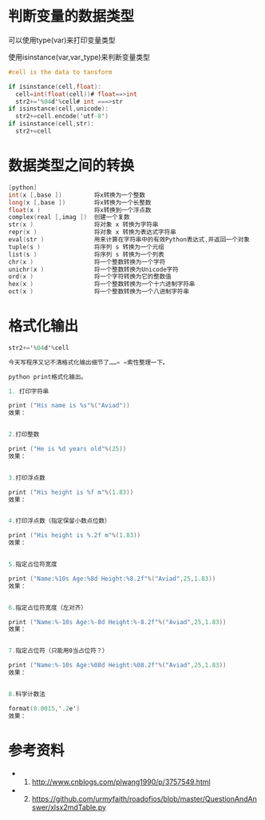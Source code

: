# 判断变量的数据类型

可以使用type(var)来打印变量类型

使用isinstance(var,var_type)来判断变量类型

~~~objectivec
#cell is the data to tansform

if isinstance(cell,float):
  cell=int(float(cell))# float==>int
  str2+='%04d'%cell# int ===>str
if isinstance(cell,unicode):
  str2+=cell.encode('utf-8')
if isinstance(cell,str):
  str2+=cell
~~~

# 数据类型之间的转换

~~~objectivec
[python] 
int(x [,base ])         将x转换为一个整数    
long(x [,base ])        将x转换为一个长整数    
float(x )               将x转换到一个浮点数    
complex(real [,imag ])  创建一个复数    
str(x )                 将对象 x 转换为字符串    
repr(x )                将对象 x 转换为表达式字符串    
eval(str )              用来计算在字符串中的有效Python表达式,并返回一个对象    
tuple(s )               将序列 s 转换为一个元组    
list(s )                将序列 s 转换为一个列表    
chr(x )                 将一个整数转换为一个字符    
unichr(x )              将一个整数转换为Unicode字符    
ord(x )                 将一个字符转换为它的整数值    
hex(x )                 将一个整数转换为一个十六进制字符串    
oct(x )                 将一个整数转换为一个八进制字符串    
~~~

# 格式化输出

~~~objectivec
str2+='%04d'%cell
~~~


~~~objectivec
今天写程序又记不清格式化输出细节了……= =索性整理一下。

python print格式化输出。

1. 打印字符串

print ("His name is %s"%("Aviad"))
效果：


2.打印整数

print ("He is %d years old"%(25))
效果：


3.打印浮点数

print ("His height is %f m"%(1.83))
效果：


4.打印浮点数（指定保留小数点位数）

print ("His height is %.2f m"%(1.83))
效果：


5.指定占位符宽度

print ("Name:%10s Age:%8d Height:%8.2f"%("Aviad",25,1.83))
效果：


6.指定占位符宽度（左对齐）

print ("Name:%-10s Age:%-8d Height:%-8.2f"%("Aviad",25,1.83))
效果：


7.指定占位符（只能用0当占位符？）

print ("Name:%-10s Age:%08d Height:%08.2f"%("Aviad",25,1.83))
效果：


8.科学计数法

format(0.0015,'.2e')
效果：


~~~

# 参考资料

- 1. http://www.cnblogs.com/plwang1990/p/3757549.html
- 2. https://github.com/urmyfaith/roadofios/blob/master/QuestionAndAnswer/xlsx2mdTable.py

